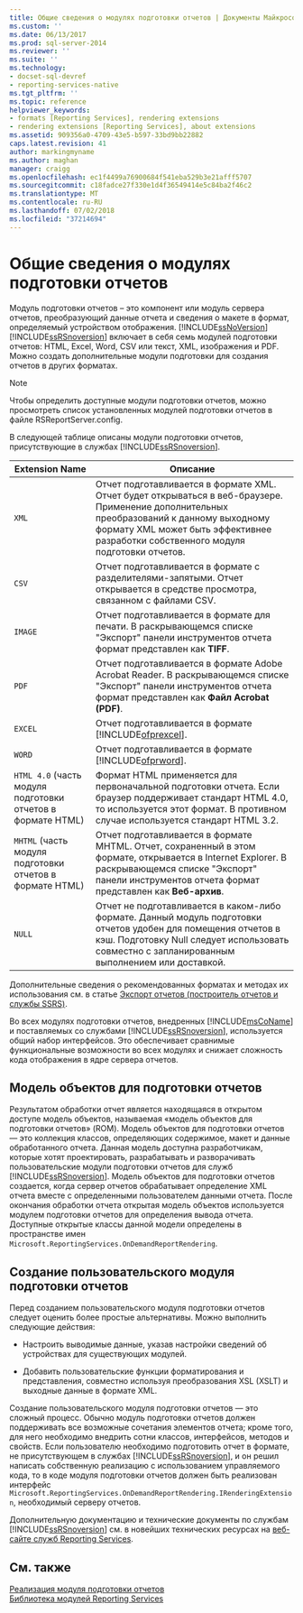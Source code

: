 ```yaml
---
title: Общие сведения о модулях подготовки отчетов | Документы Майкрософт
ms.custom: ''
ms.date: 06/13/2017
ms.prod: sql-server-2014
ms.reviewer: ''
ms.suite: ''
ms.technology:
- docset-sql-devref
- reporting-services-native
ms.tgt_pltfrm: ''
ms.topic: reference
helpviewer_keywords:
- formats [Reporting Services], rendering extensions
- rendering extensions [Reporting Services], about extensions
ms.assetid: 909356a0-4709-43e5-b597-33bd9bb22882
caps.latest.revision: 41
author: markingmyname
ms.author: maghan
manager: craigg
ms.openlocfilehash: ec1f4499a76900684f541eba529b3e21afff5707
ms.sourcegitcommit: c18fadce27f330e1d4f36549414e5c84ba2f46c2
ms.translationtype: MT
ms.contentlocale: ru-RU
ms.lasthandoff: 07/02/2018
ms.locfileid: "37214694"
---
```

# <a name="rendering-extensions-overview"></a>Общие сведения о модулях подготовки отчетов
  Модуль подготовки отчетов – это компонент или модуль сервера отчетов, преобразующий данные отчета и сведения о макете в формат, определяемый устройством отображения. [!INCLUDE[ssNoVersion](../../../includes/ssnoversion-md.md)] [!INCLUDE[ssRSnoversion](../../../includes/ssrsnoversion-md.md)] включает в себя семь модулей подготовки отчетов: HTML, Excel, Word, CSV или текст, XML, изображения и PDF. Можно создать дополнительные модули подготовки для создания отчетов в других форматах.  
  
> [!NOTE]  
>  Чтобы определить доступные модули подготовки отчетов, можно просмотреть список установленных модулей подготовки отчетов в файле RSReportServer.config.  
  
 В следующей таблице описаны модули подготовки отчетов, присутствующие в службах [!INCLUDE[ssRSnoversion](../../../includes/ssrsnoversion-md.md)].  
  
|Extension Name|Описание|  
|--------------------|-----------------|  
|`XML`|Отчет подготавливается в формате XML. Отчет будет открываться в веб-браузере. Применение дополнительных преобразований к данному выходному формату XML может быть эффективнее разработки собственного модуля подготовки отчетов.|  
|`CSV`|Отчет подготавливается в формате с разделителями-запятыми. Отчет открывается в средстве просмотра, связанном с файлами CSV.|  
|`IMAGE`|Отчет подготавливается в формате для печати. В раскрывающемся списке "Экспорт" панели инструментов отчета формат представлен как **TIFF**.|  
|`PDF`|Отчет подготавливается в формате Adobe Acrobat Reader. В раскрывающемся списке "Экспорт" панели инструментов отчета формат представлен как **Файл Acrobat (PDF)**.|  
|`EXCEL`|Отчет подготавливается в формате [!INCLUDE[ofprexcel](../../../includes/ofprexcel-md.md)].|  
|`WORD`|Отчет подготавливается в формате [!INCLUDE[ofprword](../../../includes/ofprword-md.md)].|  
|`HTML 4.0` (часть модуля подготовки отчетов в формате HTML)|Формат HTML применяется для первоначальной подготовки отчета. Если браузер поддерживает стандарт HTML 4.0, то используется этот формат. В противном случае используется стандарт HTML 3.2.|  
|`MHTML` (часть модуля подготовки отчетов в формате HTML)|Отчет подготавливается в формате MHTML. Отчет, сохраненный в этом формате, открывается в Internet Explorer. В раскрывающемся списке "Экспорт" панели инструментов отчета формат представлен как **Веб-архив**.|  
|`NULL`|Отчет не подготавливается в каком-либо формате. Данный модуль подготовки отчетов удобен для помещения отчетов в кэш. Подготовку Null следует использовать совместно с запланированным выполнением или доставкой.|  
  
 Дополнительные сведения о рекомендованных форматах и методах их использования см. в статье [Экспорт отчетов (построитель отчетов и службы SSRS)](../../report-builder/export-reports-report-builder-and-ssrs.md).  
  
 Во всех модулях подготовки отчетов, внедренных [!INCLUDE[msCoName](../../../includes/msconame-md.md)] и поставляемых со службами [!INCLUDE[ssRSnoversion](../../../includes/ssrsnoversion-md.md)], используется общий набор интерфейсов. Это обеспечивает сравнимые функциональные возможности во всех модулях и снижает сложность кода отображения в ядре сервера отчетов.  
  
## <a name="rendering-object-model"></a>Модель объектов для подготовки отчетов  
 Результатом обработки отчет является находящаяся в открытом доступе модель объектов, называемая «модель объектов для подготовки отчетов» (ROM). Модель объектов для подготовки отчетов — это коллекция классов, определяющих содержимое, макет и данные обработанного отчета. Данная модель доступна разработчикам, которые хотят проектировать, разрабатывать и разворачивать пользовательские модули подготовки отчетов для служб [!INCLUDE[ssRSnoversion](../../../includes/ssrsnoversion-md.md)]. Модель объектов для подготовки отчетов создается, когда сервер отчетов обрабатывает определение XML отчета вместе с определенными пользователем данными отчета. После окончания обработки отчета открытая модель объектов используется модулем подготовки отчетов для определения вывода отчета. Доступные открытые классы данной модели определены в пространстве имен `Microsoft.ReportingServices.OnDemandReportRendering`.  
  
## <a name="writing-custom-rendering-extensions"></a>Создание пользовательского модуля подготовки отчетов  
 Перед созданием пользовательского модуля подготовки отчетов следует оценить более простые альтернативы. Можно выполнить следующие действия:   
  
-   Настроить выводимые данные, указав настройки сведений об устройствах для существующих модулей.  
  
-   Добавить пользовательские функции форматирования и представления, совместно используя преобразования XSL (XSLT) и выходные данные в формате XML.  
  
 Создание пользовательского модуля подготовки отчетов — это сложный процесс. Обычно модуль подготовки отчетов должен поддерживать все возможные сочетания элементов отчета; кроме того, для него необходимо внедрить сотни классов, интерфейсов, методов и свойств. Если пользователю необходимо подготовить отчет в формате, не присутствующем в службах [!INCLUDE[ssRSnoversion](../../../includes/ssrsnoversion-md.md)], и он решил написать собственную реализацию с использованием управляемого кода, то в коде модуля подготовки отчетов должен быть реализован интерфейс `Microsoft.ReportingServices.OnDemandReportRendering.IRenderingExtension`, необходимый серверу отчетов.  
  
 Дополнительную документацию и технические документы по службам [!INCLUDE[ssRSnoversion](../../../includes/ssrsnoversion-md.md)] см. в новейших технических ресурсах на [веб-сайте служб Reporting Services](http://go.microsoft.com/fwlink/?LinkId=19951).  
  
## <a name="see-also"></a>См. также  
 [Реализация модуля подготовки отчетов](implementing-a-rendering-extension.md)   
 [Библиотека модулей Reporting Services](../reporting-services-extension-library.md)  
  
  
